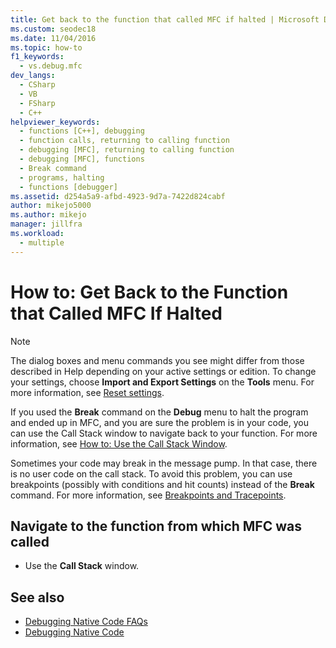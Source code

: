 ```yaml
---
title: Get back to the function that called MFC if halted | Microsoft Docs
ms.custom: seodec18
ms.date: 11/04/2016
ms.topic: how-to
f1_keywords: 
  - vs.debug.mfc
dev_langs: 
  - CSharp
  - VB
  - FSharp
  - C++
helpviewer_keywords: 
  - functions [C++], debugging
  - function calls, returning to calling function
  - debugging [MFC], returning to calling function
  - debugging [MFC], functions
  - Break command
  - programs, halting
  - functions [debugger]
ms.assetid: d254a5a9-afbd-4923-9d7a-7422d824cabf
author: mikejo5000
ms.author: mikejo
manager: jillfra
ms.workload: 
  - multiple
---
```

# How to: Get Back to the Function that Called MFC If Halted

> [!NOTE]
> The dialog boxes and menu commands you see might differ from those described in Help depending on your active settings or edition. To change your settings, choose **Import and Export Settings** on the **Tools** menu. For more information, see [Reset settings](../ide/environment-settings.md#reset-settings).

If you used the **Break** command on the **Debug** menu to halt the program and ended up in MFC, and you are sure the problem is in your code, you can use the Call Stack window to navigate back to your function. For more information, see [How to: Use the Call Stack Window](../debugger/how-to-use-the-call-stack-window.md).

Sometimes your code may break in the message pump. In that case, there is no user code on the call stack. To avoid this problem, you can use breakpoints (possibly with conditions and hit counts) instead of the **Break** command. For more information, see [Breakpoints and Tracepoints](https://msdn.microsoft.com/library/fe4eedc1-71aa-4928-962f-0912c334d583).

## Navigate to the function from which MFC was called

- Use the **Call Stack** window.

## See also

- [Debugging Native Code FAQs](../debugger/debugging-native-code-faqs.md)
- [Debugging Native Code](../debugger/debugging-native-code.md)